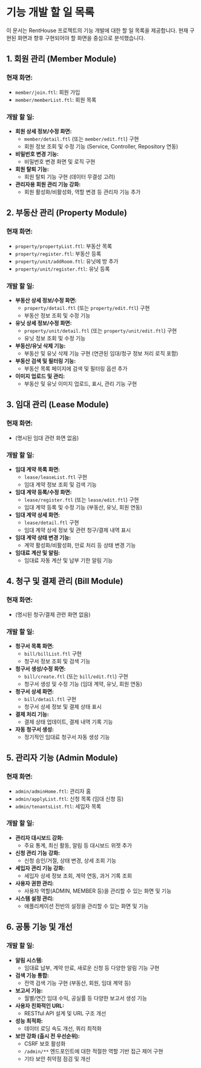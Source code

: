 # 기능 개발 할 일 목록

이 문서는 RentHouse 프로젝트의 기능 개발에 대한 할 일 목록을 제공합니다. 현재 구현된 화면과 향후 구현되어야 할 화면을 중심으로 분석했습니다.

## 1. 회원 관리 (Member Module)

### 현재 화면:
- `member/join.ftl`: 회원 가입
- `member/memberList.ftl`: 회원 목록

### 개발 할 일:
- **회원 상세 정보/수정 화면:**
    - `member/detail.ftl` (또는 `member/edit.ftl`) 구현
    - 회원 정보 조회 및 수정 기능 (Service, Controller, Repository 연동)
- **비밀번호 변경 기능:**
    - 비밀번호 변경 화면 및 로직 구현
- **회원 탈퇴 기능:**
    - 회원 탈퇴 기능 구현 (데이터 무결성 고려)
- **관리자용 회원 관리 기능 강화:**
    - 회원 활성화/비활성화, 역할 변경 등 관리자 기능 추가

## 2. 부동산 관리 (Property Module)

### 현재 화면:
- `property/propertyList.ftl`: 부동산 목록
- `property/register.ftl`: 부동산 등록
- `property/unit/addRoom.ftl`: 유닛에 방 추가
- `property/unit/register.ftl`: 유닛 등록

### 개발 할 일:
- **부동산 상세 정보/수정 화면:**
    - `property/detail.ftl` (또는 `property/edit.ftl`) 구현
    - 부동산 정보 조회 및 수정 기능
- **유닛 상세 정보/수정 화면:**
    - `property/unit/detail.ftl` (또는 `property/unit/edit.ftl`) 구현
    - 유닛 정보 조회 및 수정 기능
- **부동산/유닛 삭제 기능:**
    - 부동산 및 유닛 삭제 기능 구현 (연관된 임대/청구 정보 처리 로직 포함)
- **부동산 검색 및 필터링 기능:**
    - 부동산 목록 페이지에 검색 및 필터링 옵션 추가
- **이미지 업로드 및 관리:**
    - 부동산 및 유닛 이미지 업로드, 표시, 관리 기능 구현

## 3. 임대 관리 (Lease Module)

### 현재 화면:
- (명시된 임대 관련 화면 없음)

### 개발 할 일:
- **임대 계약 목록 화면:**
    - `lease/leaseList.ftl` 구현
    - 임대 계약 정보 조회 및 검색 기능
- **임대 계약 등록/수정 화면:**
    - `lease/register.ftl` (또는 `lease/edit.ftl`) 구현
    - 임대 계약 등록 및 수정 기능 (부동산, 유닛, 회원 연동)
- **임대 계약 상세 화면:**
    - `lease/detail.ftl` 구현
    - 임대 계약 상세 정보 및 관련 청구/결제 내역 표시
- **임대 계약 상태 변경 기능:**
    - 계약 활성화/비활성화, 만료 처리 등 상태 변경 기능
- **임대료 계산 및 알림:**
    - 임대료 자동 계산 및 납부 기한 알림 기능

## 4. 청구 및 결제 관리 (Bill Module)

### 현재 화면:
- (명시된 청구/결제 관련 화면 없음)

### 개발 할 일:
- **청구서 목록 화면:**
    - `bill/billList.ftl` 구현
    - 청구서 정보 조회 및 검색 기능
- **청구서 생성/수정 화면:**
    - `bill/create.ftl` (또는 `bill/edit.ftl`) 구현
    - 청구서 생성 및 수정 기능 (임대 계약, 유닛, 회원 연동)
- **청구서 상세 화면:**
    - `bill/detail.ftl` 구현
    - 청구서 상세 정보 및 결제 상태 표시
- **결제 처리 기능:**
    - 결제 상태 업데이트, 결제 내역 기록 기능
- **자동 청구서 생성:**
    - 정기적인 임대료 청구서 자동 생성 기능

## 5. 관리자 기능 (Admin Module)

### 현재 화면:
- `admin/adminHome.ftl`: 관리자 홈
- `admin/applyList.ftl`: 신청 목록 (임대 신청 등)
- `admin/tenantsList.ftl`: 세입자 목록

### 개발 할 일:
- **관리자 대시보드 강화:**
    - 주요 통계, 최신 활동, 알림 등 대시보드 위젯 추가
- **신청 관리 기능 강화:**
    - 신청 승인/거절, 상태 변경, 상세 조회 기능
- **세입자 관리 기능 강화:**
    - 세입자 상세 정보 조회, 계약 연동, 과거 기록 조회
- **사용자 권한 관리:**
    - 사용자 역할(ADMIN, MEMBER 등)을 관리할 수 있는 화면 및 기능
- **시스템 설정 관리:**
    - 애플리케이션 전반의 설정을 관리할 수 있는 화면 및 기능

## 6. 공통 기능 및 개선

### 개발 할 일:
- **알림 시스템:**
    - 임대료 납부, 계약 만료, 새로운 신청 등 다양한 알림 기능 구현
- **검색 기능 통합:**
    - 전역 검색 기능 구현 (부동산, 회원, 임대 계약 등)
- **보고서 기능:**
    - 월별/연간 임대 수익, 공실률 등 다양한 보고서 생성 기능
- **사용자 친화적인 URL:**
    - RESTful API 설계 및 URL 구조 개선
- **성능 최적화:**
    - 데이터 로딩 속도 개선, 쿼리 최적화
- **보안 강화 (출시 전 우선순위):**
    - CSRF 보호 활성화
    - `/admin/**` 엔드포인트에 대한 적절한 역할 기반 접근 제어 구현
    - 기타 보안 취약점 점검 및 개선
